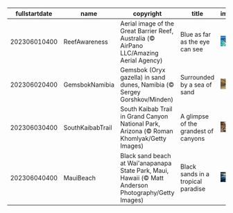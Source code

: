|fullstartdate|name|copyright|title|image|
|--|--|--|--|--|
202306010400|ReefAwareness|Aerial image of the Great Barrier Reef, Australia (© AirPano LLC/Amazing Aerial Agency)|Blue as far as the eye can see|![](/en-CA/2023/06/202306010400ReefAwareness.jpg)|
202306020400|GemsbokNamibia|Gemsbok (Oryx gazella) in sand dunes, Namibia (© Sergey Gorshkov/Minden)|Surrounded by a sea of sand|![](/en-CA/2023/06/202306020400GemsbokNamibia.jpg)|
202306030400|SouthKaibabTrail|South Kaibab Trail in Grand Canyon National Park, Arizona (© Roman Khomlyak/Getty Images)|A glimpse of the grandest of canyons|![](/en-CA/2023/06/202306030400SouthKaibabTrail.jpg)|
202306040400|MauiBeach|Black sand beach at Wai'anapanapa State Park, Maui, Hawaii (© Matt Anderson Photography/Getty Images)|Black sands in a tropical paradise|![](/en-CA/2023/06/202306040400MauiBeach.jpg)|

